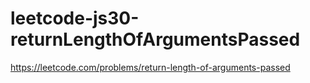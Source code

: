 # leetcode-js30-returnLengthOfArgumentsPassed
https://leetcode.com/problems/return-length-of-arguments-passed
